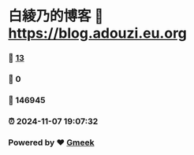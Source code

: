 # 白綾乃的博客 :link: https://blog.adouzi.eu.org 
### :page_facing_up: [13](https://blog.adouzi.eu.org/tag.html) 
### :speech_balloon: 0 
### :hibiscus: 146945 
### :alarm_clock: 2024-11-07 19:07:32 
### Powered by :heart: [Gmeek](https://github.com/Meekdai/Gmeek)

